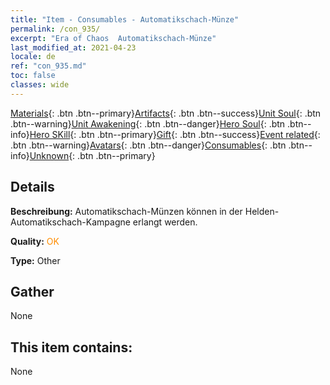 ```yaml
---
title: "Item - Consumables - Automatikschach-Münze"
permalink: /con_935/
excerpt: "Era of Chaos  Automatikschach-Münze"
last_modified_at: 2021-04-23
locale: de
ref: "con_935.md"
toc: false
classes: wide
---
```

 [Materials](/ItemsDE/){: .btn .btn--primary}[Artifacts](/ItemsDE/Artifacts/){: .btn .btn--success}[Unit Soul](/ItemsDE/UnitSoul/){: .btn .btn--warning}[Unit Awakening](/ItemsDE/UnitAwakening/){: .btn .btn--danger}[Hero Soul](/ItemsDE/HeroSoul/){: .btn .btn--info}[Hero SKill](/ItemsDE/HeroSkill/){: .btn .btn--primary}[Gift](/ItemsDE/Gift/){: .btn .btn--success}[Event related](/ItemsDE/Events/){: .btn .btn--warning}[Avatars](/ItemsDE/Avatars/){: .btn .btn--danger}[Consumables](/ItemsDE/Consumables/){: .btn .btn--info}[Unknown](/ItemsDE/Unknown/){: .btn .btn--primary}

## Details
 **Beschreibung:** Automatikschach-Münzen können in der Helden-Automatikschach-Kampagne erlangt werden.

 **Quality:** <span style="color: #FF8C00">OK</span>

 **Type:** Other

## Gather

  None

## This item contains:

  None

